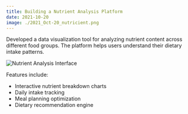 ```yaml
---
title: Building a Nutrient Analysis Platform
date: 2021-10-20
image: ./2021_Oct-20_nutricient.png
---
```


Developed a data visualization tool for analyzing nutrient content across different food groups. The platform helps users understand their dietary intake patterns.

![Nutrient Analysis Interface](./2021_Oct-20_nutricient.png)

Features include:
- Interactive nutrient breakdown charts
- Daily intake tracking
- Meal planning optimization
- Dietary recommendation engine